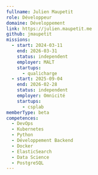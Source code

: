 ```yaml
---
fullname: Julien Maupetit
role: Développeur
domaine: Développement
link: https://julien.maupetit.me
github: jmaupetit
missions:
  - start: 2024-03-11
    end: 2026-03-31
    status: independent
    employer: MALT
    startups:
      - qualicharge
  - start: 2025-09-04
    end: 2026-02-28
    status: independent
    employer: Omnicité
    startups:
      - csplab
memberType: beta
competences:
  - DevOps
  - Kubernetes
  - Python
  - Développement Backend
  - Docker
  - ElasticSearch
  - Data Science
  - PostgreSQL
---
```

